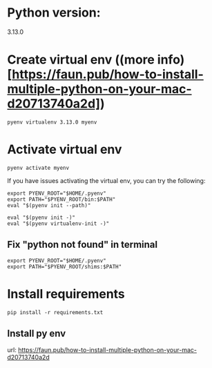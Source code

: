 # Python version: 
 3.13.0

 # Create virtual env ((more info)[https://faun.pub/how-to-install-multiple-python-on-your-mac-d20713740a2d])
 ```pyenv virtualenv 3.13.0 myenv```

 # Activate virtual env
 ```pyenv activate myenv```

 If you have issues activating the virtual env, you can try the following:
 ```
 export PYENV_ROOT="$HOME/.pyenv"
 export PATH="$PYENV_ROOT/bin:$PATH"
 eval "$(pyenv init --path)"
 ```
 ```
 eval "$(pyenv init -)"
 eval "$(pyenv virtualenv-init -)"
 ```

 ## Fix "python not found" in terminal
 ```
 export PYENV_ROOT="$HOME/.pyenv"
 export PATH="$PYENV_ROOT/shims:$PATH"
 ```

 # Install requirements
 ```pip install -r requirements.txt```



## Install py env
url: https://faun.pub/how-to-install-multiple-python-on-your-mac-d20713740a2d